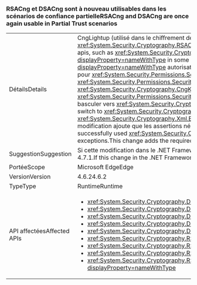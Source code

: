 ### <a name="rsacng-and-dsacng-are-once-again-usable-in-partial-trust-scenarios"></a><span data-ttu-id="eb84f-101">RSACng et DSACng sont à nouveau utilisables dans les scénarios de confiance partielle</span><span class="sxs-lookup"><span data-stu-id="eb84f-101">RSACng and DSACng are once again usable in Partial Trust scenarios</span></span>

|   |   |
|---|---|
|<span data-ttu-id="eb84f-102">Détails</span><span class="sxs-lookup"><span data-stu-id="eb84f-102">Details</span></span>|<span data-ttu-id="eb84f-103">CngLightup (utilisé dans le chiffrement de niveau supérieur plusieurs API, telles que <xref:System.Security.Cryptography.Xml.EncryptedXml?displayProperty=nameWithType>) et <xref:System.Security.Cryptography.RSACng?displayProperty=nameWithType> dans certains cas, s’appuient sur la confiance totale.</span><span class="sxs-lookup"><span data-stu-id="eb84f-103">CngLightup (used in several higher-level crypto apis, such as <xref:System.Security.Cryptography.Xml.EncryptedXml?displayProperty=nameWithType>) and <xref:System.Security.Cryptography.RSACng?displayProperty=nameWithType> in some cases rely on full trust.</span></span> <span data-ttu-id="eb84f-104">Notamment les P/Invoke sans déclarer <xref:System.Security.Permissions.SecurityPermissionFlag.UnmanagedCode?displayProperty=nameWithType> autorisations et les chemins de code où <xref:System.Security.Cryptography.CngKey?displayProperty=nameWithType> a des demandes d’autorisation pour <xref:System.Security.Permissions.SecurityPermissionFlag.UnmanagedCode?displayProperty=nameWithType>.</span><span class="sxs-lookup"><span data-stu-id="eb84f-104">These include P/Invokes without asserting <xref:System.Security.Permissions.SecurityPermissionFlag.UnmanagedCode?displayProperty=nameWithType> permissions, and code paths where <xref:System.Security.Cryptography.CngKey?displayProperty=nameWithType> has permission demands for <xref:System.Security.Permissions.SecurityPermissionFlag.UnmanagedCode?displayProperty=nameWithType>.</span></span> <span data-ttu-id="eb84f-105">À compter de .NET Framework 4.6.2, CngLightup a été utilisée pour basculer vers <xref:System.Security.Cryptography.RSACng?displayProperty=nameWithType> autant que possible.</span><span class="sxs-lookup"><span data-stu-id="eb84f-105">Starting with the .NET Framework 4.6.2, CngLightup was used to switch to <xref:System.Security.Cryptography.RSACng?displayProperty=nameWithType> wherever possible.</span></span> <span data-ttu-id="eb84f-106">Par conséquent, les applications de confiance partielle qui a été utilisé <xref:System.Security.Cryptography.Xml.EncryptedXml?displayProperty=nameWithType> a commencé à échouer et lever <xref:System.Security.SecurityException> exceptions. Cette modification ajoute que les assertions nécessaires afin que toutes les fonctions à l’aide de CngLightup dispose des autorisations requises.</span><span class="sxs-lookup"><span data-stu-id="eb84f-106">As a result, partial trust apps that successfully used <xref:System.Security.Cryptography.Xml.EncryptedXml?displayProperty=nameWithType> began to fail and throw <xref:System.Security.SecurityException> exceptions.This change adds the required asserts so that all functions using CngLightup have the required permissions.</span></span>|
|<span data-ttu-id="eb84f-107">Suggestion</span><span class="sxs-lookup"><span data-stu-id="eb84f-107">Suggestion</span></span>|<span data-ttu-id="eb84f-108">Si cette modification dans le .NET Framework 4.6.2 a affectés négativement à vos applications de confiance partielle, mettez à niveau vers le Kit de développement .NET Framework 4.7.1.</span><span class="sxs-lookup"><span data-stu-id="eb84f-108">If this change in the .NET Framework 4.6.2 has negatively impacted your partial trust apps, upgrade to the .NET Framework 4.7.1.</span></span>|
|<span data-ttu-id="eb84f-109">Portée</span><span class="sxs-lookup"><span data-stu-id="eb84f-109">Scope</span></span>|<span data-ttu-id="eb84f-110">Microsoft Edge</span><span class="sxs-lookup"><span data-stu-id="eb84f-110">Edge</span></span>|
|<span data-ttu-id="eb84f-111">Version</span><span class="sxs-lookup"><span data-stu-id="eb84f-111">Version</span></span>|<span data-ttu-id="eb84f-112">4.6.2</span><span class="sxs-lookup"><span data-stu-id="eb84f-112">4.6.2</span></span>|
|<span data-ttu-id="eb84f-113">Type</span><span class="sxs-lookup"><span data-stu-id="eb84f-113">Type</span></span>|<span data-ttu-id="eb84f-114">Runtime</span><span class="sxs-lookup"><span data-stu-id="eb84f-114">Runtime</span></span>|
|<span data-ttu-id="eb84f-115">API affectées</span><span class="sxs-lookup"><span data-stu-id="eb84f-115">Affected APIs</span></span>|<ul><li><xref:System.Security.Cryptography.DSACng.%23ctor(System.Security.Cryptography.CngKey)?displayProperty=nameWithType></li><li><xref:System.Security.Cryptography.DSACng.Key?displayProperty=nameWithType></li><li><xref:System.Security.Cryptography.DSACng.LegalKeySizes?displayProperty=nameWithType></li><li><xref:System.Security.Cryptography.DSACng.CreateSignature(System.Byte[])?displayProperty=nameWithType></li><li><xref:System.Security.Cryptography.DSACng.VerifySignature(System.Byte[],System.Byte[])?displayProperty=nameWithType></li><li><xref:System.Security.Cryptography.RSACng.%23ctor(System.Security.Cryptography.CngKey)?displayProperty=nameWithType></li><li><xref:System.Security.Cryptography.RSACng.Key?displayProperty=nameWithType></li><li><xref:System.Security.Cryptography.RSACng.Decrypt(System.Byte[],System.Security.Cryptography.RSAEncryptionPadding)?displayProperty=nameWithType></li><li><xref:System.Security.Cryptography.RSACng.SignHash(System.Byte[],System.Security.Cryptography.HashAlgorithmName,System.Security.Cryptography.RSASignaturePadding)?displayProperty=nameWithType></li></ul>|

